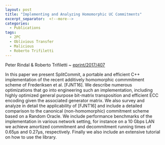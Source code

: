 ```yaml
---
layout: post
title: "Implementing and Analyzing Homomorphic UC Commitments"
excerpt_separator:  <!--more-->
categories:
  - Publications
tags:
  - 2PC
  - Oblivious Transfer
  - Malicious
  - Roberto Trifiletti
---
```


Peter Rindal & Roberto Trifiletti  ~ <a href="https://eprint.iacr.org/2017/407">eprint/2017/407</a>

In this paper we present SplitCommit, a portable and efficient C++ implementation of the recent additively homomorphic commmitment scheme of Frederiksen et al. [FJNT16]. We describe numerous optimizations that go into engineering such an implementation, including highly optimized general purpose bit-matrix transposition and efficient ECC encoding given the associated generator matrix. We also survey and analyze in detail the applicability of [FJNT16] and include a detailed comparison to the canonical (non-homomorphic) commitment scheme based on a Random Oracle. We include performance benchmarks of the implementation in various network setting, for instance on a 10 Gbps LAN we achieve amortized commitment and decommitment running times of 0.65μs and 0.27μs, respectively. Finally we also include an extensive tutorial on how to use the library. 

